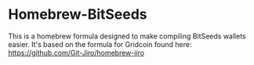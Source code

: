 # Homebrew-BitSeeds 
This is a homebrew formula designed to make compiling BitSeeds wallets easier. It's based on the formula for Gridcoin found here: https://github.com/Git-Jiro/homebrew-jiro 






